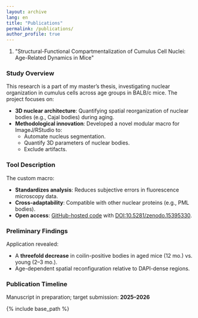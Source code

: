 ```yaml
---
layout: archive
lang: en
title: "Publications"
permalink: /publications/
author_profile: true
---
```


1. "Structural-Functional Compartmentalization of Cumulus Cell Nuclei: Age-Related Dynamics in Mice"

### Study Overview
This research is a part of my master’s thesis, investigating nuclear organization in cumulus cells across age groups in BALB/c mice. The project focuses on:

- **3D nuclear architecture**: Quantifying spatial reorganization of nuclear bodies (e.g., Cajal bodies) during aging.
- **Methodological innovation**: Developed a novel modular macro for ImageJ/RStudio to:
  - Automate nucleus segmentation.
  - Quantify 3D parameters of nuclear bodies.
  - Exclude artifacts.

### Tool Description
The custom macro:
- **Standardizes analysis**: Reduces subjective errors in fluorescence microscopy data.
- **Cross-adaptability**: Compatible with other nuclear proteins (e.g., PML bodies).
- **Open access**: [GitHub-hosted code](https://github.com/nicimov/3Dnucleus_data) with [DOI:10.5281/zenodo.15395330](https://doi.org/10.5281/zenodo.15395330).

### Preliminary Findings
Application revealed:
- A **threefold decrease** in coilin-positive bodies in aged mice (12 mo.) vs. young (2–3 mo.).
- Age-dependent spatial reconfiguration relative to DAPI-dense regions.

### Publication Timeline
Manuscript in preparation; target submission: **2025–2026** 

<!-- {% if site.author.googlescholar %}
  <div class="wordwrap">You can also find my articles on <a href="{{site.author.googlescholar}}">my Google Scholar profile</a>.</div>
{% endif %} -->

{% include base_path %}

<!-- New style rendering if publication categories are defined -->

<!--
{% if site.publication_category %}
  {% for category in site.publication_category  %}
    {% assign title_shown = false %}
    {% for post in site.publications reversed %}
      {% if post.category != category[0] %}
        {% continue %}
      {% endif %}
      {% unless title_shown %}
        <h2>{{ category[1].title }}</h2><hr />
        {% assign title_shown = true %}
      {% endunless %}
      {% include archive-single.html %}
    {% endfor %}
  {% endfor %}
{% else %}
  {% for post in site.publications reversed %}
    {% include archive-single.html %}
  {% endfor %}
{% endif %}
-->


